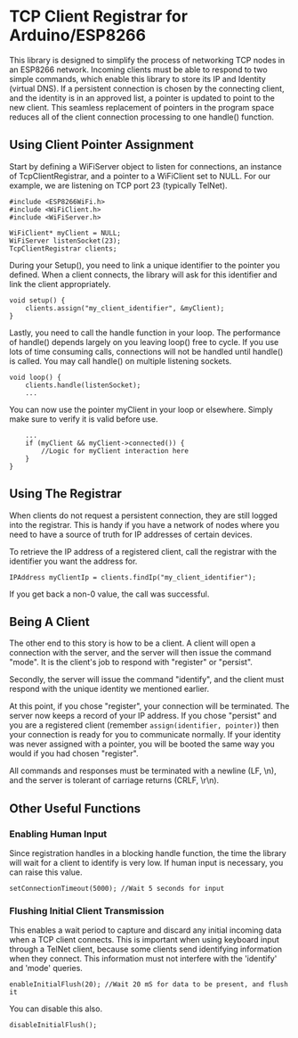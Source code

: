 
# TCP Client Registrar for Arduino/ESP8266

This library is designed to simplify the process of networking TCP nodes in an ESP8266 network. Incoming clients must be able to respond to two simple commands, which enable this library to store its IP and Identity (virtual DNS). If a persistent connection is chosen by the connecting client, and the identity is in an approved list, a pointer is updated to point to the new client. This seamless replacement of pointers in the program space reduces all of the client connection processing to one handle() function. 


## Using Client Pointer Assignment

Start by defining a WiFiServer object to listen for connections, an instance of TcpClientRegistrar, and a pointer to a WiFiClient set to NULL. For our example, we are listening on TCP port 23 (typically TelNet).

```
#include <ESP8266WiFi.h>
#include <WiFiClient.h>
#include <WiFiServer.h>

WiFiClient* myClient = NULL;
WiFiServer listenSocket(23);
TcpClientRegistrar clients;
```

During your Setup(), you need to link a unique identifier to the pointer you defined. When a client connects, the library will ask for this identifier and link the client appropriately. 

```
void setup() {
    clients.assign("my_client_identifier", &myClient);
}
```

Lastly, you need to call the handle function in your loop. The performance of handle() depends largely on you leaving loop() free to cycle. If you use lots of time consuming calls, connections will not be handled until handle() is called. You may call handle() on multiple listening sockets. 

```
void loop() {
    clients.handle(listenSocket);
    ...
```

You can now use the pointer myClient in your loop or elsewhere. Simply make sure to verify it is valid before use. 

```
    ...
    if (myClient && myClient->connected()) {
        //Logic for myClient interaction here
    }
}
```


## Using The Registrar

When clients do not request a persistent connection, they are still logged into the registrar. This is handy if you have a network of nodes where you need to have a source of truth for IP addresses of certain devices. 

To retrieve the IP address of a registered client, call the registrar with the identifier you want the address for. 

```
IPAddress myClientIp = clients.findIp("my_client_identifier");
```

If you get back a non-0 value, the call was successful. 


## Being A Client

The other end to this story is how to be a client. A client will open a connection with the server, and the server will then issue the command "mode". It is the client's job to respond with "register" or "persist". 

Secondly, the server will issue the command "identify", and the client must respond with the unique identity we mentioned earlier. 

At this point, if you chose "register", your connection will be terminated. The server now keeps a record of your IP address. If you chose "persist" and you are a registered client (remember `assign(identifier, pointer)`) then your connection is ready for you to communicate normally. If your identity was never assigned with a pointer, you will be booted the same way you would if you had chosen "register". 

All commands and responses must be terminated with a newline (LF, \n), and the server is tolerant of carriage returns (CRLF, \r\n). 

## Other Useful Functions

### Enabling Human Input

Since registration handles in a blocking handle function, the time the library will wait for a client to identify is very low. If human input is necessary, you can raise this value.

```setConnectionTimeout(5000); //Wait 5 seconds for input```

### Flushing Initial Client Transmission

This enables a wait period to capture and discard any initial incoming data when a TCP client connects. This is important when using keyboard input through a TelNet client, because some clients send identifying information when they connect. This information must not interfere with the 'identify' and 'mode' queries. 

```enableInitialFlush(20); //Wait 20 mS for data to be present, and flush it```

You can disable this also.

```disableInitialFlush();```



